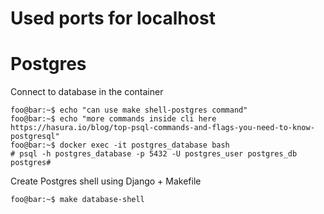 # Used ports for localhost

# Postgres

Connect to database in the container
```shell
foo@bar:~$ echo "can use make shell-postgres command"
foo@bar:~$ echo "more commands inside cli here https://hasura.io/blog/top-psql-commands-and-flags-you-need-to-know-postgresql"
foo@bar:~$ docker exec -it postgres_database bash
# psql -h postgres_database -p 5432 -U postgres_user postgres_db
postgres# 
```

Create Postgres shell using Django + Makefile
```shell
foo@bar:~$ make database-shell
```

